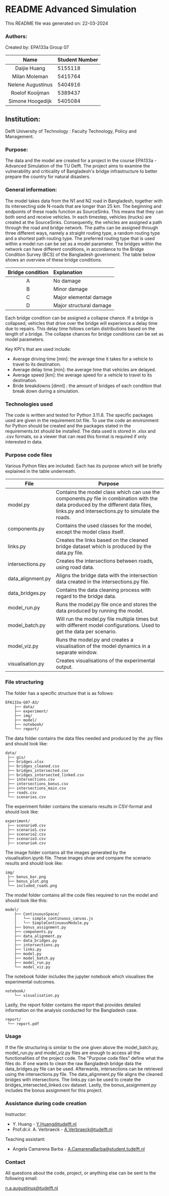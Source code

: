 
# README Advanced Simulation

This README file was generated on: 22-03-2024

### Authors:
Created by: EPA133a Group 07

|        Name         | Student Number |
|:-------------------:|:---------------|
|    Daijie Huang     | 5155118        |
|    Milan Moleman    | 5415764        |
|  Nelene Augustinus  | 5404916        |
|   Roelof Kooijman   | 5389437        |
| Simone Hoogedijk    | 5405084        |

## Institution:

Delft University of Technology : Faculty Technology, Policy and Management.

### Purpose:

The data and the model are created for a project in the course EPA133a - Advanced Simulation of the TU Delft. 
The project aims to examine the vulnerability and criticality of Bangladesh's bridge infrastructure to better prepare the country for natural disasters. 

### General information:

The model takes data from the N1 and N2 road in Bangladesh, together with its intersecting side N-roads that are longer than 25 km. 
The beginning and endpoints of these roads function as SourceSinks. This means that they can both send and receive vehicles. 
In each timestep, vehicles (trucks) are created at the SourceSinks. Consequently, the vehicles are assigned a path through the road and bridge network. 
The paths can be assigned through three different ways, namely a straight routing type, a random routing type and a shortest path routing type.  The preferred routing type that is used within a model run can be set as a model parameter.
The bridges within the network can have different conditions, in accordance to the Bridge Condition Survey (BCS) of the Bangladesh government. The table below shows an overview of these bridge conditions. 

| Bridge condition | Explanation                  |
|:----------------:|:-----------------------------|
|        A         | No damage                    |
|        B         | Minor damage                 |
|        C         | Major elemental damage       |
|        D         | Major structural damage      |

Each bridge condition can be assigned a collapse chance. If a bridge is collapsed, vehicles that drive over the bridge will experience a delay time due to repairs. This delay time follows certain distributions based on the length of a bridge. 
The collapse chances for bridge conditions can be set as model parameters. 

Key KPI's that are used include: 
- Average driving time [min]: the average time it takes for a vehicle to travel to its destination.
- Average delay time [min]: the average time that vehicles are delayed. 
- Average speed [km]: the average speed for a vehicle to travel to its destination. 
- Bride breakdowns [dmnl] : the amount of bridges of each condition that break down during a simulation. 

### Technologies used

The code is written and tested for Python 3.11.8. The specific packages used are given in the requirement.txt file. To use the code an environment for Python should be created and the packages stated in the requirements.txt should be installed. The data used is stored in .xlsx and .csv formats, so a viewer that can read this format is required if only interested in data.

### Purpose code files

Various Python files are included. Each has its purpose which will be briefly explained in the table underneath.

| File             | Purpose                                                                                                                                                                                |
|------------------|----------------------------------------------------------------------------------------------------------------------------------------------------------------------------------------|
| model.py         | Contains the model class which can use the components.py file in combination with the data produced by the different data files,  links.py and intersections.py to simulate the roads. |
| components.py    | Contains the used classes for the model, except the model class itself.                                                                                                                |
| links.py         | Creates the links based on the cleaned bridge dataset which is produced by the data.py file.                                                                                           |
| intersections.py | Creates the intersections between roads, using road data.                                                                                                                              |
| data_alignment.py | Aligns the bridge data with the intersection data created in the intersections.py file.                                                                                                |
| data_bridges.py  | Contains the data cleaning process with regard to the bridge data.                                                                                                                     |
| model_run.py     | Runs the model.py file once and stores the data produced by running the model.                                                                                                         |
| model_batch.py   | Will run the model.py file multiple times but with different model configurations. Used to get the data per scenario.                                                                  |
| model_viz.py     | Runs the model.py and creates a visualisation of the model dynamics in a separate window.                                                                                              |
| visualisation.py | Creates visualisations of the experimental output.                                                                                                                                     |

### File structuring
The folder has a specific structure that is as follows:

    EPA133a-G07-A3/
        ├── data/
        ├── experiment/
        ├── img/
        ├── model/
        ├── notebook/
        └── report/

The data folder contains the data files needed and produced by the .py files and should look like:

    data/
     ├── gis/
     ├── bridges.xlsx
     ├── bridges_cleaned.csv
     ├── bridges_intersected.csv
     ├── bridges_intersected_linked.csv
     ├── intersections.csv
     ├── intersections_bonus.csv
     ├── intersections_main.csv
     ├── roads.csv
     └── scenarios.csv

The experiment folder contains the scenario results in CSV-format and should look like:

    experiment/
     ├── scenario0.csv
     ├── scenario1.csv
     ├── scenario2.csv
     ├── scenario3.csv
     ├── scenario4.csv
     

The image folder contains all the images generated by the visualisation.ipynb file. These images show and compare the scenario results and should look like: 

    img/
     ├── bonus_bar.png
     ├── bonus_plot.png
     └── included_roads.png

The model folder contains all the code files required to run the model and should look like this:

    model/
        ├── ContinuousSpace/
        │   └── simple_continuous_canvas.js
        │   └── SimpleContinuousModule.py
        ├── bonus_assignment.py
        ├── components.py
        ├── data_alignment.py
        ├── data_bridges.py
        ├── intersections.py
        ├── links.py
        ├── model.py
        ├── model_batch.py
        ├── model_run.py
        └── model_viz.py

The notebook folder includes the jupyter notebook which visualises the experimental outcomes. 

    notebook/
        └── visualisation.py


Lastly, the report folder contains the report that provides detailed information on the analysis conducted for the Bangladesh case. 

    report/
     └── report.pdf

### Usage

If the file structuring is similar to the one given above the model_batch.py, model_run.py and model_viz.py files are enough to access all the functionalities of the project code. The "Purpose code files" define what the files do. If one wants to clean the raw Bangladesh bridge data the data_bridges.py file can be used. Afterwards, intersections can be retrieved using the intersections.py file. The data_alignment.py file aligns the cleaned bridges with intersections. The links.py can be used to create the bridges_intersected_linked.csv dataset. Lastly, the bonus_assignment.py includes the bonus assignment for this project.


### Assistance during code creation

Instructor:

-   Y. Huang - [Y.Huang@tudelft.nl](mailto:Y.Huang@tudelft.nl)
-   Prof.dr.ir. A. Verbraeck - [A.Verbraeck@tudelft.nl](mailto:A.Verbraeck@tudelft.nl)

Teaching assistant:

-   Angela Camarena Barba - [A.CamarenaBarba@student.tudelft.nl](mailto:A.CamarenaBarba@student.tudelft.nl)

### Contact

All questions about the code, project, or anything else can be sent to the following email:

[n.a.augustinus@tudelft.nl](mailto:n.a.augustinus@tudelft.nl)